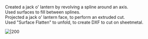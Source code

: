 Created a jack o' lantern by revolving a spline around an axis.  
Used surfaces to fill between splines.  
Projected a jack o' lantern face, to perform an extruded cut.  
Used "Surface Flatten" to unfold, to create DXF to cut on sheetmetal.  

![|200](./pumpkin2.jpg)
